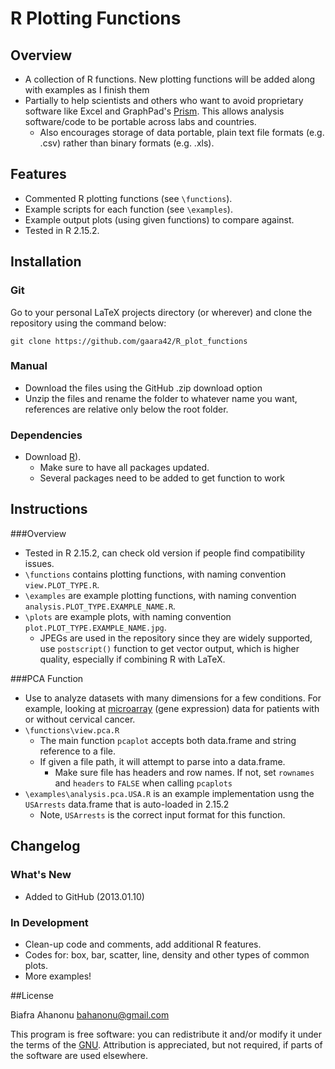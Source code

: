 # R Plotting Functions

## Overview

* A collection of R functions. New plotting functions will be added along with examples as I finish them
* Partially to help scientists and others who want to avoid proprietary software like Excel and GraphPad's [Prism](http://www.graphpad.com/scientific-software/prism/). This allows analysis software/code to be portable across labs and countries. 
	* Also encourages storage of data portable, plain text file formats (e.g. .csv) rather than binary formats (e.g. .xls).

## Features

* Commented R plotting functions (see `\functions`).
* Example scripts for each function (see `\examples`).
* Example output plots (using given functions) to compare against.
* Tested in R 2.15.2.

## Installation

### Git

Go to your personal LaTeX projects directory (or wherever) and clone the repository using the command below:

    git clone https://github.com/gaara42/R_plot_functions

### Manual

* Download the files using the GitHub .zip download option
* Unzip the files and rename the folder to whatever name you want, references are relative only below the root folder.

### Dependencies

* Download [R](http://www.r-project.org/)). 
	* Make sure to have all packages updated.
	* Several packages need to be added to get function to work

## Instructions

###Overview

* Tested in R 2.15.2, can check old version if people find compatibility issues.
* `\functions` contains plotting functions, with naming convention `view.PLOT_TYPE.R`.
* `\examples` are example plotting functions, with naming convention `analysis.PLOT_TYPE.EXAMPLE_NAME.R`.
* `\plots` are example plots, with naming convention `plot.PLOT_TYPE.EXAMPLE_NAME.jpg`.
	* JPEGs are used in the repository since they are widely supported, use `postscript()` function to get vector output, which is higher quality, especially if combining R with LaTeX.

###PCA Function

* Use to analyze datasets with many dimensions for a few conditions. For example, looking at [microarray](http://en.wikipedia.org/wiki/DNA_microarray) (gene expression) data for patients with or without cervical cancer.
* `\functions\view.pca.R` 
	* The main function `pcaplot` accepts both data.frame and string reference to a file. 
	* If given a file path, it will attempt to parse into a data.frame. 
		* Make sure file has headers and row names. If not, set `rownames` and `headers` to `FALSE` when calling `pcaplots`
* `\examples\analysis.pca.USA.R` is an example implementation usng the `USArrests` data.frame that is auto-loaded in 2.15.2
	* Note, `USArrests` is the correct input format for this function. 

## Changelog

### What's New

* Added to GitHub (2013.01.10)

### In Development

* Clean-up code and comments, add additional R features.
* Codes for: box, bar, scatter, line, density and other types of common plots.
* More examples!

##License

Biafra Ahanonu <bahanonu@gmail.com>

This program is free software: you can redistribute it and/or modify it under the terms of the [GNU](http://www.gnu.org/licenses/gpl.html). Attribution is appreciated, but not required, if parts of the software are used elsewhere.